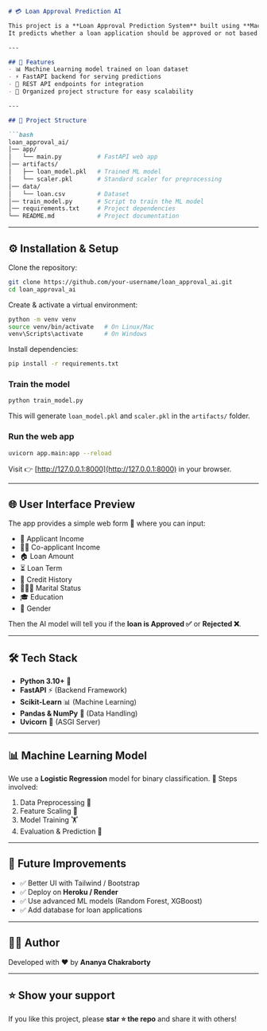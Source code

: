 ````markdown
# 💳 Loan Approval Prediction AI  

This project is a **Loan Approval Prediction System** built using **Machine Learning** and deployed with **FastAPI**.  
It predicts whether a loan application should be approved or not based on applicant details.  

---

## 🚀 Features  
- 📊 Machine Learning model trained on loan dataset  
- ⚡ FastAPI backend for serving predictions  
- 🔗 REST API endpoints for integration  
- 📂 Organized project structure for easy scalability  

---

## 📂 Project Structure  

```bash
loan_approval_ai/
│── app/
│   └── main.py          # FastAPI web app
│── artifacts/
│   ├── loan_model.pkl   # Trained ML model
│   └── scaler.pkl       # Standard scaler for preprocessing
│── data/
│   └── loan.csv         # Dataset
│── train_model.py       # Script to train the ML model
│── requirements.txt     # Project dependencies
└── README.md            # Project documentation
````

---

## ⚙️ Installation & Setup

Clone the repository:

```bash
git clone https://github.com/your-username/loan_approval_ai.git
cd loan_approval_ai
```

Create & activate a virtual environment:

```bash
python -m venv venv
source venv/bin/activate   # On Linux/Mac
venv\Scripts\activate      # On Windows
```

Install dependencies:

```bash
pip install -r requirements.txt
```

### Train the model

```bash
python train_model.py
```

This will generate `loan_model.pkl` and `scaler.pkl` in the `artifacts/` folder.

### Run the web app

```bash
uvicorn app.main:app --reload
```

Visit 👉 [http://127.0.0.1:8000](http://127.0.0.1:8000) in your browser.

---

## 🌐 User Interface Preview

The app provides a simple web form 📝 where you can input:

* 👨 Applicant Income
* 👩‍👦 Co-applicant Income
* 🏠 Loan Amount
* ⏳ Loan Term
* 👔 Credit History
* 👨‍👩‍👧 Marital Status
* 🎓 Education
* 👩 Gender

Then the AI model will tell you if the **loan is Approved ✅** or **Rejected ❌**.

---

## 🛠️ Tech Stack

* **Python 3.10+** 🐍
* **FastAPI** ⚡ (Backend Framework)
* **Scikit-Learn** 📊 (Machine Learning)
* **Pandas & NumPy** 🔢 (Data Handling)
* **Uvicorn** 🚀 (ASGI Server)

---

## 📊 Machine Learning Model

We use a **Logistic Regression** model for binary classification.
📌 Steps involved:

1. Data Preprocessing 🔧
2. Feature Scaling 📏
3. Model Training 🏋️
4. Evaluation & Prediction 🎯

---

## 📌 Future Improvements

* ✅ Better UI with Tailwind / Bootstrap
* ✅ Deploy on **Heroku / Render**
* ✅ Use advanced ML models (Random Forest, XGBoost)
* ✅ Add database for loan applications

---

## 👨‍💻 Author

Developed with ❤️ by **Ananya Chakraborty**

---

## ⭐ Show your support

If you like this project, please **star ⭐ the repo** and share it with others!
